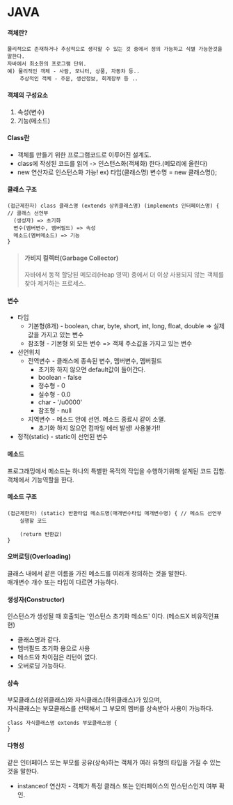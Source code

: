 # JAVA

#### 객체란?
    물리적으로 존재하거나 추상적으로 생각할 수 있는 것 중에서 정의 가능하고 식별 가능한것을 말한다.  
    자바에서 최소한의 프로그램 단위.  
    예) 물리적인 객체 - 사람, 모니터, 상품, 자동차 등..  
        추상적인 객체 - 주문, 생산정보, 회계장부 등 ..  
      
#### 객체의 구성요소
1) 속성(변수)
2) 기능(메소드)

#### Class란
  - 객체를 만들기 위한 프로그램코드로 이루어진 설계도.  
  - class에 작성된 코드를 읽어 -> 인스턴스화(객체화) 한다.(메모리에 올린다)  
  - new 연산자로 인스턴스화 가능! ex) 타입(클래스명) 변수명 = new 클래스명();  

#### 클래스 구조
```
(접근제한자) class 클래스명 (extends 상위클래스명) (implements 인터페이스명) { // 클래스 선언부  
  (생성자) => 초기화  
  변수(멤버변수, 멤버필드) => 속성  
  메소드(멤버메소드) => 기능  
}
```
> #### 가비지 컬렉터(Garbage Collector)
> 자바에서 동적 할당된 메모리(Heap 영역) 중에서 더 이상 사용되지 않는 객체를 찾아 제거하는 프로세스.

#### 변수
- 타입
  - 기본형(8개) - boolean, char, byte, short, int, long, float, double => 실제 값을 가지고 있는 변수
  - 참조형 - 기본형 외 모든 변수 => 객체 주소값을 가지고 있는 변수
- 선언위치
  - 전역변수 - 클래스에 종속된 변수, 멤버변수, 멤버필드
    - 초기화 하지 않으면 default값이 들어간다.
    - boolean - false
    - 정수형 - 0
    - 실수형 - 0.0
    - char - '/u0000'
    - 참조형 - null
  - 지역변수 - 메소드 안에 선언. 메소드 종료시 같이 소멸.
    - 초기화 하지 않으면 컴파일 에러 발생! 사용불가!!
-  정적(static) - static이 선언된 변수

#### 메소드
  프로그래밍에서 메소드는 하나의 특별한 목적의 작업을 수행하기위해 설계된 코드 집합.  
  객체에서 기능역할을 한다.    
#### 메소드 구조
```
(접근제한자) (static) 반환타입 메소드명(매개변수타입 매개변수명) { // 메소드 선언부
    실행할 코드
    
    (return 반환값)
}
```
#### 오버로딩(Overloading)
  클래스 내에서 같은 이름을 가진 메소드를 여러개 정의하는 것을 말한다.  
  매개변수 개수 또는 타입이 다르면 가능하다.  

#### 생성자(Constructor)
  인스턴스가 생성될 때 호출되는 '인스턴스 초기화 메소드' 이다. (메소드X 비유적인표현)
  - 클래스명과 같다.
  - 멤버필드 초기화 용으로 사용
  - 메소드와 차이점은 리턴이 없다.
  - 오버로딩 가능하다.

#### 상속
  부모클래스(상위클래스)와 자식클래스(하위클래스)가 있으며,  
  자식클래스는 부모클래스를 선택해서 그 부모의 멤버를 상속받아 사용이 가능하다.  

```
class 자식클래스명 extends 부모클래스명 {
}
```

#### 다형성
  같은 인터페이스 또는 부모를 공유(상속)하는 객체가 여러 유형의 타입을 가질 수 있는것을 말한다.
  - instanceof 연산자 - 객체가 특정 클래스 또는 인터페이스의 인스턴스인지 여부 확인.
  
  
  
  
  
